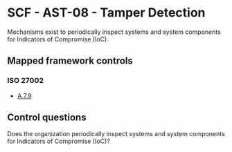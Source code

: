 # SCF - AST-08 - Tamper Detection
Mechanisms exist to periodically inspect systems and system components for Indicators of Compromise (IoC).
## Mapped framework controls
### ISO 27002
- [A.7.9](../iso27002/a-7.md#a79)
  
## Control questions
Does the organization periodically inspect systems and system components for Indicators of Compromise (IoC)?
  
